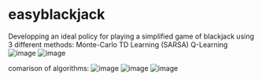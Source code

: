 # easyblackjack
Developping an ideal policy for playing a simplified game of blackjack using 3 different methods:
Monte-Carlo
TD Learning (SARSA)
Q-Learning
![image](https://user-images.githubusercontent.com/44643180/110656880-46fec780-81b8-11eb-8e9f-ddb673c6603f.png) ![image](https://user-images.githubusercontent.com/44643180/110657002-63026900-81b8-11eb-806e-750664f1d830.png)


comarison of algorithms:
![image](https://user-images.githubusercontent.com/44643180/110656605-0010d200-81b8-11eb-9591-eb5aec796681.png) ![image](https://user-images.githubusercontent.com/44643180/110657040-6bf33a80-81b8-11eb-9c36-8229f51ae67b.png) ![image](https://user-images.githubusercontent.com/44643180/110657063-701f5800-81b8-11eb-94c9-8ab6c28854c7.png)


